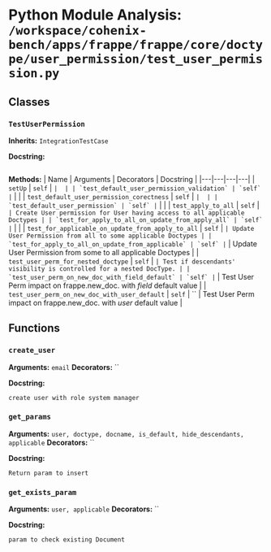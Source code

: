 # Python Module Analysis: `/workspace/cohenix-bench/apps/frappe/frappe/core/doctype/user_permission/test_user_permission.py`

## Classes

### `TestUserPermission`
**Inherits:** `IntegrationTestCase`


**Docstring:**
```

```

**Methods:**
| Name | Arguments | Decorators | Docstring |
|---|---|---|---|
| `setUp` | `self` | `` |  |
| `test_default_user_permission_validation` | `self` | `` |  |
| `test_default_user_permission_corectness` | `self` | `` |  |
| `test_default_user_permission` | `self` | `` |  |
| `test_apply_to_all` | `self` | `` | Create User permission for User having access to all applicable Doctypes |
| `test_for_apply_to_all_on_update_from_apply_all` | `self` | `` |  |
| `test_for_applicable_on_update_from_apply_to_all` | `self` | `` | Update User Permission from all to some applicable Doctypes |
| `test_for_apply_to_all_on_update_from_applicable` | `self` | `` | Update User Permission from some to all applicable Doctypes |
| `test_user_perm_for_nested_doctype` | `self` | `` | Test if descendants' visibility is controlled for a nested DocType. |
| `test_user_perm_on_new_doc_with_field_default` | `self` | `` | Test User Perm impact on frappe.new_doc. with *field* default value |
| `test_user_perm_on_new_doc_with_user_default` | `self` | `` | Test User Perm impact on frappe.new_doc. with *user* default value |





## Functions

### `create_user`
**Arguments:** `email`
**Decorators:** ``

**Docstring:**
```
create user with role system manager
```
### `get_params`
**Arguments:** `user, doctype, docname, is_default, hide_descendants, applicable`
**Decorators:** ``

**Docstring:**
```
Return param to insert
```
### `get_exists_param`
**Arguments:** `user, applicable`
**Decorators:** ``

**Docstring:**
```
param to check existing Document
```

